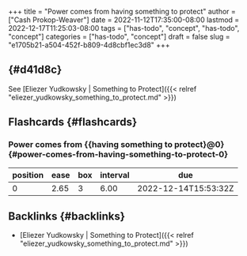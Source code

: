 +++
title = "Power comes from having something to protect"
author = ["Cash Prokop-Weaver"]
date = 2022-11-12T17:35:00-08:00
lastmod = 2022-12-17T11:25:03-08:00
tags = ["has-todo", "concept", "has-todo", "concept"]
categories = ["has-todo", "concept"]
draft = false
slug = "e1705b21-a504-452f-b809-4d8cbf1ec3d8"
+++

##  {#d41d8c}

See [Eliezer Yudkowsky | Something to Protect]({{< relref "eliezer_yudkowsky_something_to_protect.md" >}})


## Flashcards {#flashcards}


### Power comes from {{having something to protect}@0} {#power-comes-from-having-something-to-protect-0}

| position | ease | box | interval | due                  |
|----------|------|-----|----------|----------------------|
| 0        | 2.65 | 3   | 6.00     | 2022-12-14T15:53:32Z |


## Backlinks {#backlinks}

-   [Eliezer Yudkowsky | Something to Protect]({{< relref "eliezer_yudkowsky_something_to_protect.md" >}})
